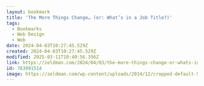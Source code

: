 ```yaml
---
layout: bookmark
title: 'The More Things Change… (or: What’s in a Job Title?)'
tags:
  - Bookmarks
  - Web Design
  - Web
date: 2024-04-03T10:27:45.529Z
created: 2024-04-03T10:27:45.529Z
modified: 2025-03-11T10:40:56.356Z
link: https://zeldman.com/2024/04/03/the-more-things-change-or-whats-in-a-job-title/
id: 763891514
image: https://zeldman.com/wp-content/uploads/2014/12/cropped-default-54a3966bv1_site_icon.png
---
```

